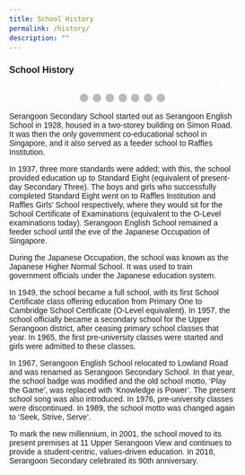 ```yaml
---
title: School History
permalink: /history/
description: ""
---
```

### School History





<style>
* {box-sizing: border-box}
body {font-family: Verdana, sans-serif; margin:0}
.mySlides {display: none}
img {vertical-align: middle;}

/* Slideshow container */
.slideshow-container {
  max-width: 1000px;
  position: relative;
  margin: auto;
}

/* Next & previous buttons */
.prev, .next {
  cursor: pointer;
  position: absolute;
  top: 50%;
  width: auto;
  padding: 16px;
  margin-top: -22px;
  color: white;
  font-weight: bold;
  font-size: 18px;
  transition: 0.6s ease;
  border-radius: 0 3px 3px 0;
  user-select: none;
}

/* Position the "next button" to the right */
.next {
  right: 0;
  border-radius: 3px 0 0 3px;
}

/* On hover, add a black background color with a little bit see-through */
.prev:hover, .next:hover {
  background-color: rgba(0,0,0,0.8);
}

/* Caption text */
.text {
  color: #f2f2f2;
  font-size: 15px;
  padding: 8px 12px;
  position: absolute;
  bottom: 8px;
  width: 100%;
  text-align: center;
}

/* Number text (1/3 etc) */
.numbertext {
  color: #f2f2f2;
  font-size: 12px;
  padding: 8px 12px;
  position: absolute;
  top: 0;
}

/* The dots/bullets/indicators */
.dot {
  cursor: pointer;
  height: 15px;
  width: 15px;
  margin: 0 2px;
  background-color: #bbb;
  border-radius: 50%;
  display: inline-block;
  transition: background-color 0.6s ease;
}

.active, .dot:hover {
  background-color: #717171;
}

/* Fading animation */
.fade {
  animation-name: fade;
  animation-duration: 1.5s;
}

@keyframes fade {
  from {opacity: .4} 
  to {opacity: 1}
}

/* On smaller screens, decrease text size */
@media only screen and (max-width: 300px) {
  .prev, .next,.text {font-size: 11px}
}
</style>



<div class="slideshow-container">

<div class="mySlides fade">
  <div class="numbertext">1 / 7</div>
  <img style="width:100%" src="/images/Sample%20Images/number1.png">
  <div class="text">This is Image No. 1</div>
</div>

<div class="mySlides fade">
  <div class="numbertext">2 / 7</div>
  <img style="width:100%" src="/images/Sample%20Images/number2.png">
  <div class="text">This is Image No. 2</div>
</div>

<div class="mySlides fade">
  <div class="numbertext">3 / 7</div>
  <img style="width:100%" src="/images/Sample%20Images/number3.png">
  <div class="text">This is Image No. 3</div>
</div>

<div class="mySlides fade">
  <div class="numbertext">4 / 7</div>
  <img style="width:100%" src="/images/Sample%20Images/number4.png">
  <div class="text">This is Image No. 4</div>
</div>

<div class="mySlides fade">
  <div class="numbertext">5 / 7</div>
  <img style="width:100%" src="/images/Sample%20Images/number5.png">
  <div class="text">This is Image No. 5</div>
</div>

<div class="mySlides fade">
  <div class="numbertext">6 / 7</div>
  <img style="width:100%" src="/images/Sample%20Images/number6.png">
  <div class="text">This is Image No. 6</div>
</div>

<div class="mySlides fade">
  <div class="numbertext">7 / 7</div>
  <img style="width:100%" src="/images/Sample%20Images/number7.png">
  <div class="text">This is Image No. 7</div>
</div>

<a class="prev">❮</a>
<a class="next">❯</a>

</div>
<br>

<div style="text-align:center">
  <span class="dot"></span> 
  <span class="dot"></span> 
  <span class="dot"></span>
  <span class="dot"></span>
  <span class="dot"></span>
  <span class="dot"></span>
  <span class="dot"></span>
</div>




 

Serangoon Secondary School started out as Serangoon English School in 1928, housed in a two-storey building on Simon Road. It was then the only government co-educational school in Singapore, and it also served as a feeder school to Raffles Institution.

  

In 1937, three more standards were added; with this, the school provided education up to Standard Eight (equivalent of present-day Secondary Three). The boys and girls who successfully completed Standard Eight went on to Raffles Institution and Raffles Girls’ School respectively, where they would sit for the School Certificate of Examinations (equivalent to the O-Level examinations today). Serangoon English School remained a feeder school until the eve of the Japanese Occupation of Singapore.

  

During the Japanese Occupation, the school was known as the Japanese Higher Normal School. It was used to train government officials under the Japanese education system.

  

In 1949, the school became a full school, with its first School Certificate class offering education from Primary One to Cambridge School Certificate (O-Level equivalent). In 1957, the school officially became a secondary school for the Upper Serangoon district, after ceasing primary school classes that year. In 1965, the first pre-university classes were started and girls were admitted to these classes.

  

In 1967, Serangoon English School relocated to Lowland Road and was renamed as Serangoon Secondary School. In that year, the school badge was modified and the old school motto, ‘Play the Game’, was replaced with ‘Knowledge is Power’. The present school song was also introduced. In 1976, pre-university classes were discontinued. In 1989, the school motto was changed again to ‘Seek, Strive, Serve’.

  

To mark the new millennium, in 2001, the school moved to its present premises at 11 Upper Serangoon View and continues to provide a student-centric, values-driven education. In 2018, Serangoon Secondary celebrated its 90th anniversary.